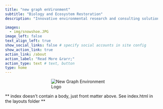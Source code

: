 ```yaml
---
title: "new graph enVironment"
subtitle: "Biology and Ecosystem Restoration"
description: "Innovative environmental research and consulting solutions."

images:
  - img/snowshoe.JPG
image_left: false
text_align_left: true
show_social_links: false # specify social accounts in site config
show_action_link: true
action_link: /about
action_label: "Read More &rarr;"
action_type: text # text, button
type: home
---
```

<img src="/img/nge-icon_white.png" alt="New Graph Environment Logo" style="max-width: 200px; display: block; margin: auto;">

** index doesn't contain a body, just front matter above.
See index.html in the layouts folder **
